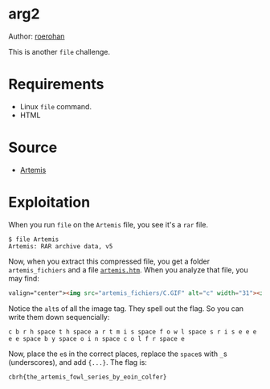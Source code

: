 # arg2

Author: [roerohan](https://github.com/roerohan)

This is another `file` challenge.

# Requirements

- Linux `file` command.
- HTML

# Source

- [Artemis](./Artemis)

# Exploitation

When you run `file` on the `Artemis` file, you see it's a `rar` file.

```
$ file Artemis 
Artemis: RAR archive data, v5
```

Now, when you extract this compressed file, you get a folder `artemis_fichiers` and a file [`artemis.htm`](./artemis.htm). When you analyze that file, you may find:

```html
valign="center"><img src="artemis_fichiers/C.GIF" alt="c" width="31"><img src="artemis_fichiers/B.GIF" alt="b" width="37"><img src="artemis_fichiers/R.GIF" alt="r" width="20"><img src="artemis_fichiers/H.GIF" alt="h" width="31"><img src="artemis_fichiers/SPACE.GIF" alt="space" width="19"><img src="artemis_fichiers/T.GIF" alt="t" width="28"><img src="artemis_fichiers/H.GIF" alt="h" width="31"><img src="artemis_fichiers/SPACE.GIF" alt="space" width="19"><img src="artemis_fichiers/A.GIF" alt="a" width="30"><img src="artemis_fichiers/R.GIF" alt="r" width="20"><img src="artemis_fichiers/T.GIF" alt="t" width="28"><img src="artemis_fichiers/M.GIF" alt="m" width="17"><img src="artemis_fichiers/I.GIF" alt="i" width="22"><img src="artemis_fichiers/S.GIF" alt="s" width="34"><img src="artemis_fichiers/SPACE.GIF" 
```

Notice the `alt`s of all the image tag. They spell out the flag. So you can write them down sequencially:
```
c b r h space t h space a r t m i s space f o w l space s r i s e e e e e space b y space o i n space c o l f r space e
```

Now, place the `e`s in the correct places, replace the `space`s with `_`s (underscores), and add `{...}`. The flag is:

```
cbrh{the_artemis_fowl_series_by_eoin_colfer}
```
